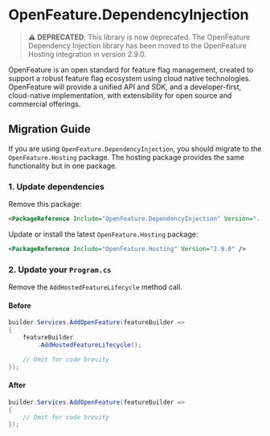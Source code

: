 # OpenFeature.DependencyInjection

> **⚠️ DEPRECATED**: This library is now deprecated. The OpenFeature Dependency Injection library has been moved to the OpenFeature Hosting integration in version 2.9.0.

OpenFeature is an open standard for feature flag management, created to support a robust feature flag ecosystem using cloud native technologies. OpenFeature will provide a unified API and SDK, and a developer-first, cloud-native implementation, with extensibility for open source and commercial offerings.

## Migration Guide

If you are using `OpenFeature.DependencyInjection`, you should migrate to the `OpenFeature.Hosting` package. The hosting package provides the same functionality but in one package.

### 1. Update dependencies

Remove this package:

```xml
<PackageReference Include="OpenFeature.DependencyInjection" Version="..." />
```

Update or install the latest `OpenFeature.Hosting` package:

```xml
<PackageReference Include="OpenFeature.Hosting" Version="2.9.0" />
```

### 2. Update your `Program.cs`

Remove the `AddHostedFeatureLifecycle` method call.

#### Before

```csharp
builder.Services.AddOpenFeature(featureBuilder =>
{
    featureBuilder
        .AddHostedFeatureLifecycle();

    // Omit for code brevity
});
```

#### After

```csharp
builder.Services.AddOpenFeature(featureBuilder =>
{
    // Omit for code brevity
});
```
